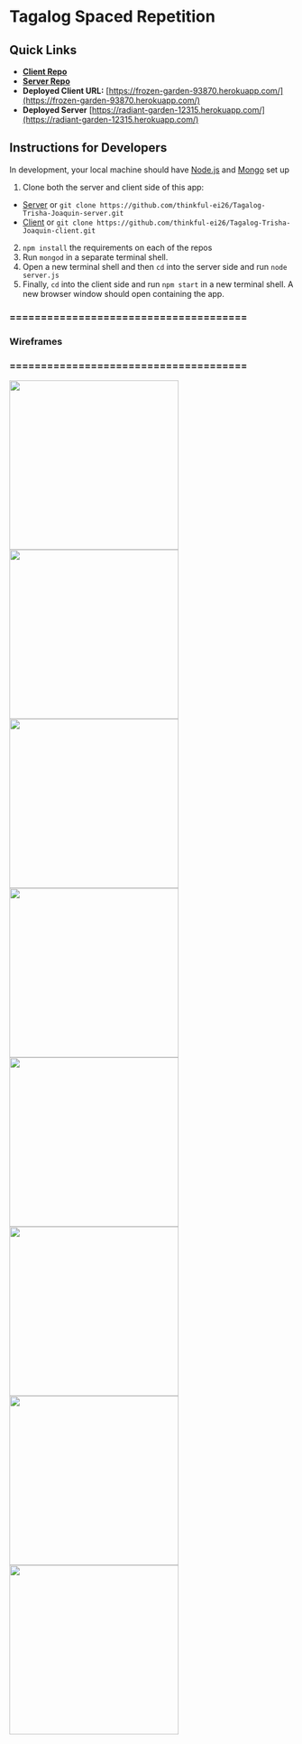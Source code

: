 # Tagalog Spaced Repetition

## Quick Links

- **[Client Repo](https://github.com/thinkful-ei26/Tagalog-Trisha-Joaquin-client.git)**
- **[Server Repo](https://github.com/thinkful-ei26/Tagalog-Trisha-Joaquin-server)**
- **Deployed Client URL:**  [https://frozen-garden-93870.herokuapp.com/](https://frozen-garden-93870.herokuapp.com/) 
- **Deployed Server** [https://radiant-garden-12315.herokuapp.com/](https://radiant-garden-12315.herokuapp.com/)

## Instructions for Developers
In development, your local machine should have [Node.js](https://nodejs.org/en/) and [Mongo](https://www.mongodb.com/) set up

1. Clone both the server and client side of this app:
* [Server](https://github.com/thinkful-ei26/Tagalog-Trisha-Joaquin-server.git) or `git clone https://github.com/thinkful-ei26/Tagalog-Trisha-Joaquin-server.git`
* [Client](https://github.com/thinkful-ei26/Tagalog-Trisha-Joaquin-client.git) or `git clone https://github.com/thinkful-ei26/Tagalog-Trisha-Joaquin-client.git`
2. `npm install` the requirements on each of the repos
3. Run `mongod` in a separate terminal shell. 
4. Open a new terminal shell and then `cd` into the server side and run `node server.js`
5. Finally, `cd` into the client side and run `npm start` in a new terminal shell. A new browser window should open containing the app. 

### ======================================
### Wireframes
### ======================================

<img src="assets/media/signup.png" alt="" width="300px" />
<img src="assets/media/login.png" alt="" width="300px" />
<img src="assets/media/infomodal.png" alt="" width="300px" />
<img src="assets/media/dashboard.png" alt="" width="300px" />
<img src="assets/media/sp-question.png" alt="" width="300px" />
<img src="assets/media/right-feedback.png" alt="" width="300px" />
<img src="assets/media/wrong-feedback.png" alt="" width="300px" />
<img src="assets/media/budding-scholar.png" alt="" width="300px" />
